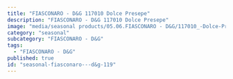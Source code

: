 ```yaml
---
title: "FIASCONARO - D&G 117010 Dolce Presepe"
description: "FIASCONARO - D&G 117010 Dolce Presepe"
image: "media/seasonal products/05.06.FIASCONARO - D&G/117010_-Dolce-Presepe.jpg"
category: "seasonal"
subcategory: "FIASCONARO - D&G"
tags:
  - "FIASCONARO - D&G"
published: true
id: "seasonal-fiasconaro---d&g-119"
---
```

